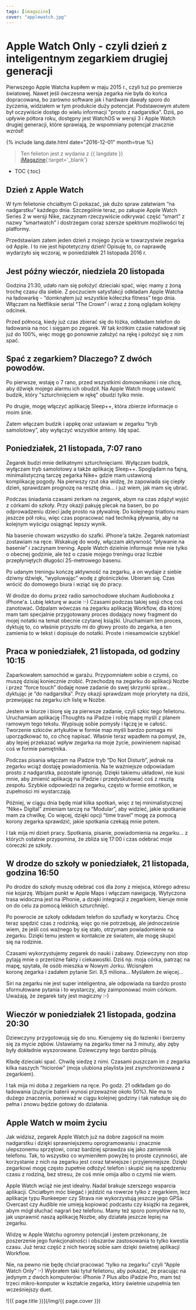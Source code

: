 ```yaml
---
tags: [imagazine]
cover: "applewatch.jpg"
---
```


# Apple Watch Only - czyli dzień z inteligentnym zegarkiem drugiej generacji

Pierwszego Apple Watcha kupiłem w maju 2015 r., czyli tuż po premierze światowej. Nawet jeśli ówczesna wersja zegarka nie była do końca dopracowana, bo zarówno software jak i hardware dawały sporo do życzenia, widziałem w tym produkcie duży potencjał. Podstawowym atutem był oczywiście dostęp do wielu informacji "prosto z nadgarstka". Dziś, po upływie półtora roku, dostępny jest WatchOS w wersji 3 i Apple Watch drugiej generacji, które sprawiają, że wspomniany potencjał znacznie wzrósł!

<!--More-->

{% include lang.date.html date="2016-12-01" month=true %}

> Ten felieton jest z wydania z {{ langdate }} [iMagazine](https://imagazine.pl){:target='_blank'}

* TOC
{:toc}

## Dzień z Apple Watch

W tym felietonie chciałbym Ci pokazać, jak dużo spraw załatwiam “na nadgarstku” każdego dnia. Szczególnie teraz, po zakupie Apple Watch Series 2 w wersji Nike, zaczynam rzeczywiście odkrywać część “smart” z nazwy “smartwatch” i dostrzegam coraz szersze spektrum możliwości tej platformy. 

Przedstawiam zatem jeden dzień z mojego życia w towarzystwie zegarka od Apple. I to nie jest hipotetyczny dzień! Opisuję to, co naprawdę wydarzyło się wczoraj, w poniedziałek 21 listopada 2016 r.

## Jest późny wieczór, niedziela 20 listopada

Godzina 21:30, udało nam się położyć dzieciaki spać, więc mamy z żoną trochę czasu dla siebie. Z poczuciem satysfakcji odkładam Apple Watcha na ładowarkę - “domknąłem już wszystkie kółeczka fitness” tego dnia. Włączam na Netfliksie serial “The Crown” i wraz z żoną oglądam kolejny odcinek.

Przed północą, kiedy już czas zbierać się do łóżka, odkładam telefon do ładowania na noc i sięgam po zegarek. W tak krótkim czasie naładował się już do 100%, więc mogę go ponownie założyć na rękę i położyć się z nim spać.

## Spać z zegarkiem? Dlaczego? Z dwóch powodów.

Po pierwsze, wstaję o 7 rano, przed wszystkimi domownikami i nie chcę, aby dźwięk mojego alarmu ich obudził. Na Apple Watch mogę ustawić budzik, który "szturchnięciem w rękę" obudzi tylko mnie.

Po drugie, mogę włączyć aplikację Sleep++, która zbierze informacje o moim śnie.

Zatem włączam budzik i appkę oraz ustawiam w zegarku “tryb samolotowy”, aby wyłączyć wszystkie anteny. Idę spać.

## Poniedziałek, 21 listopada, 7:07 rano

Zegarek budzi mnie delikatnymi szturchnięciami. Wyłączam budzik, wyłączam tryb samolotowy a także aplikację Sleep++. Spoglądam na fajną, minimalistyczną tarczę zegarka Nike+ gdzie mam ustawioną komplikację pogody. Na pierwszy rzut oka widzę, że zapowiada się ciepły dzień, sprawdzam prognozę na resztę dnia… i już wiem, jak mam się ubrać.

Podczas śniadania czasami zerkam na zegarek, abym na czas zdążył wyjść z córkami do szkoły. Przy okazji pakuję plecak na basen, bo po odprowadzeniu dzieci jadę prosto na pływalnię. Do kolejnego triatlonu mam jeszcze pół roku, więc czas popracować nad techniką pływania, aby na kolejnym wyścigu osiągnąć lepszy wynik.

Na basenie chowam wszystko do szafki. iPhone'a także. Zegarek natomiast zostawiam na ręce. Wskakuję do wody, włączam aktywność “pływanie na basenie” i zaczynam trening. Apple Watch dzielnie informuje mnie nie tylko o obecnej godzinie, ale też o czasie mojego treningu oraz liczbie przepłyniętych długości 25-metrowego basenu.

Po udanym treningu kończę aktywność na zegarku, a on wydaje z siebie dziwny dźwięk, “wypluwając” wodę z głośniczków. Ubieram się. Czas wrócić do domowego biura i wziąć się do pracy.

W drodze do domu przez radio samochodowe słucham Audiobooka z iPhone'a. Lubię lekturę w aucie :-) Czasami podczas takiej sesji chcę coś zanotować. Odpalam wówczas na zegarku aplikację Workflow, dla której mam tam specjalnie przygotowany proces dodający nowy fragment do mojej notatki na temat obecnie czytanej książki. Uruchamiam ten proces, dyktuję to, co właśnie przyszło mi do głowy prosto do zegarka, a ten zamienia to w tekst i dopisuje do notatki. Proste i niesamowicie szybkie!

## Praca w poniedziałek, 21 listopada, od godziny 10:15

Zaparkowałem samochód w garażu. Przypomniałem sobie o czymś, co muszę dzisiaj koniecznie zrobić. Przechodzę na zegarku do aplikacji Nozbe i przez “force touch” dodaję nowe zadanie do swej skrzynki spraw… dyktując je “do nadgarstka”. Przy okazji sprawdzam moje priorytety na dziś, przewijając na zegarku ich listę w Nozbe.

Jestem w biurze i biorę się za pierwsze zadanie, czyli szkic tego felietonu. Uruchamiam aplikację iThoughts na iPadzie i robię mapę myśli z planem ramowym tego tekstu. Wypisuję sobie pomysły i łączę je w całość. Tworzenie szkiców artykułów w formie map myśli bardzo pomaga mi uporządkować to, co chcę napisać. Właśnie teraz wpadłem na pomysł, że, aby lepiej przekazać wpływ zegarka na moje życie, powinienem napisać coś w formie pamiętnika.

Podczas pisania włączam na iPadzie tryb “Do Not Disturb”, jednak na zegarku wciąż dostaję powiadomienia. Na te ważniejsze odpowiadam prosto z nadgarstka, pozostałe ignoruję. Dzięki takiemu układowi, nie kusi mnie, aby zmienić aplikację na iPadzie i przedyskutować coś z resztą zespołu. Szybkie odpowiedzi na zegarku, często w formie emotikon, w zupełności mi wystarczają.

Później, w ciągu dnia będę miał kilka spotkań, więc z tej minimalistycznej “Nike+ Digital” zmieniam tarczę na “Modular”, aby widzieć, jakie spotkanie mam za chwilkę. Co więcej, dzięki opcji “time travel” mogę za pomocą korony zegarka sprawdzić, jakie spotkania czekają mnie potem.

I tak mija mi dzień pracy. Spotkania, pisanie, powiadomienia na zegarku… z których ostatnie przypomina, że zbliża się 17:00 i czas odebrać moje córeczki ze szkoły.

## W drodze do szkoły w poniedziałek, 21 listopada, godzina 16:50

Po drodze do szkoły muszę odebrać coś dla żony z miejsca, którego adresu nie kojarzę. Wbijam punkt w Apple Maps i włączam nawigację. Wytyczona trasa widoczna jest na iPhonie, a dzięki integracji z zegarkiem, kieruje mnie on do celu za pomocą lekkich szturchnięć.

Po powrocie ze szkoły odkładam telefon do szuflady w korytarzu. Chcę teraz spędzić czas z rodzinką, więc go nie potrzebuję, ale jednocześnie wiem, że jeśli coś ważnego by się stało, otrzymam powiadomienie na zegarku. Dzięki temu jestem w kontakcie ze światem, ale mogę skupić się na rodzinie.

Czasami wykorzystujemy zegarek do nauki i zabawy. Dziewczyny non stop pytają mnie o przeróżne fakty i ciekawostki. Dziś np. moja córka, patrząc na mapę, spytała, ile osób mieszka w Nowym Jorku. Wcisnąłem koronę zegarka i zadałem pytanie Siri. 8,5 miliona… Myślałem że więcej…

Siri na zegarku nie jest super inteligentna, ale odpowiada na bardzo prosto sformułowane pytania i to wystarczy, aby zaimponować moim córkom. Uważają, że zegarek taty jest magiczny :-)

## Wieczór w poniedziałek 21 listopada, godzina 20:30

Dziewczyny przygotowują się do snu. Kierujemy się do łazienki i bierzemy się za mycie zębów. Ustawiamy na zegarku timer na 3 minuty, aby zęby były dokładnie wyszorowane. Dziewczyny tego bardzo pilnują.

Kładę dzieciaki spać. Chwilę siedzę z nimi. Czasami puszczam im z zegarka kilka naszych “hiciorów” (moja ulubiona playlista jest zsynchronizowana z zegarkiem).

I tak mija mi doba z zegarkiem na ręce. Po godz. 21 odkładam go do ładowania (zużycie baterii wynosi przeważnie około 50%). Nie ma to dużego znaczenia, ponieważ w ciągu kolejnej godziny i tak naładuje się do pełna i znowu będzie gotowy do działania.

## Apple Watch w moim życiu

Jak widzisz, zegarek Apple Watch już na dobre zagościł na moim nadgarstku i dzięki sprawniejszemu oprogramowaniu i znacznie ulepszonemu sprzętowi, coraz bardziej sprawdza się jako zamiennik telefonu. Tak, to wszystko co wymieniłem powyżej to proste czynności, ale korzystanie z nich na zegarku jest coraz łatwiejsze i przyjemniejsze. Dzięki zegarkowi mogę często zupełnie odłożyć telefon i skupić się na spędzeniu czasu z rodziną, bez stresu, że coś mnie omija albo o czymś nie wiem.

Apple Watch wciąż nie jest idealny. Nadal brakuje szerszego wsparcia aplikacji. Chciałbym móc biegać i jeździć na rowerze tylko z zegarkiem, lecz aplikacje typu Runkeeper czy Strava nie wykorzystują jeszcze jego GPSa. Overcast czy Audible nie umieją kopiować podcastu czy książki na zegarek, abym mógł słuchać nagrań bez telefonu. Mamy też sporo pomysłów na to, jak usprawnić naszą aplikację Nozbe, aby działała jeszcze lepiej na zegarku.

Widzę w Apple Watchu ogromny potencjał i jestem przekonany, że poszerzenie jego funkcjonalności i obszarów zastosowania to tylko kwestia czasu. Już teraz część z nich tworzę sobie sam dzięki świetnej aplikacji Workflow.

Nie, na pewno nie będę chciał pracować “tylko na zegarku” czyli “Apple Watch Only” :-) Wybrałem taki tytuł felietonu, aby pokazać, że pracując na jedynym z dwóch komputerów: iPhonie 7 Plus albo iPadzie Pro, mam też trzeci mikro-komputer w kształcie zegarka, który świetnie uzupełnia ten wcześniejszy duet.

![{{ page.title }}](/img/{{ page.cover }})

[n]: https://michael.gratis/nozbe_pl
[np]: https://michael.gratis/nozbepersonal_pl
